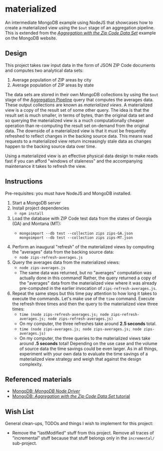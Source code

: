 # materialized

An intermediate MongoDB example using NodeJS that showcases how to create a materialized view using the `$out` stage of
an aggregation pipeline. This is extended from the [*Aggregation with the Zip Code Data Set*](https://docs.mongodb.com/manual/tutorial/aggregation-zip-code-data-set/)
example on the MongoDB website.

## Design

This project takes raw input data in the form of JSON ZIP Code documents and computes two analytical data sets:

1. Average population of ZIP areas by city
1. Average population of ZIP areas by state
   
The data sets are stored in their own MongoDB collections by using the `$out` stage of the [Aggregation Pipeline](https://docs.mongodb.com/manual/core/aggregation-pipeline/)
query that computes the averages data. These output collections are known as *materialized views*. A materialized view
is a copy of the result set of some other query. The idea is that the result set is much smaller, in terms of bytes, than
the original data set and so querying the materialized view is a much computationally cheaper operation than re-computing
the result set on-demand from the original data. The downside of a materialized view is that it must be frequently refreshed
to reflect changes in the backing source data. This means read requests to a materialized view return increasingly stale
data as changes happen to the backing source data over time.

Using a materialized view is an effective physical data design to make reads fast if you can afford "windows of staleness"
and the accompanying maintenance it takes to refresh the view. 

## Instructions

Pre-requisites: you must have NodeJS and MongoDB installed. 

1. Start a MongoDB server
1. Install project dependencies
   * `npm install`
1. Load the database with ZIP Code test data from the states of Georgia (GA) and Montana (MT):
   * ```
     mongoimport --db test --collection zips zips-GA.json
     mongoimport --db test --collection zips zips-MT.json
     ```
1. Perform an inaugural "refresh" of the materialized views by computing the "averages" data from the backing source data:
   * `node zips-refresh-averages.js`
1. Query the averages data from the materialized views:
   * `node zips-averages.js`
   * The same data was returned, but no "averages" computation was actually done in this command! Rather, the query returned
     a copy of the "averages" data from the materialized view where it was already pre-computed in the earlier invocation
     of `zips-refresh-averages.js`.
1. Repeat the same steps but this time pay attention to how long it takes to execute the commands. Let's make use of the
   `time` command. Execute the refresh three times and then the query to the materialized view three times:
   * `time (node zips-refresh-averages.js; node zips-refresh-averages.js; node zips-refresh-averages.js)`
   * On my computer, the three refreshes take around **2.5 seconds** total.
   * `time (node zips-averages.js; node zips-averages.js; node zips-averages.js)`
   * On my computer, the three queries to the materialized views take around **.5 seconds** total! Depending on the use case
     and the volume of source data the time savings could be even larger. As in all things, experiment with your own data
     to evaluate the time savings of a materialized view strategy and weigh that against the design complexity.

## Referenced materials

* [MongoDB: *MongoDB Node Driver*](https://docs.mongodb.com/drivers/node/)
* [MongoDB: *Aggregation with the Zip Code Data Set* tutorial](https://docs.mongodb.com/manual/tutorial/aggregation-zip-code-data-set/)

## Wish List

General clean-ups, TODOs and things I wish to implement for this project:

* Remove the "lastModified" stuff from this project. Remove all traces of "incremental" stuff because that stuff belongs
  only in the `incremental/` sub-project.
